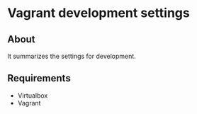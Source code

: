 # Vagrant development settings

## About
It summarizes the settings for development.

## Requirements
- Virtualbox
- Vagrant